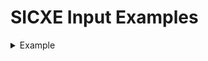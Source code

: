 # SICXE Input Examples

<details>
<summary>Example</summary>

<br>
<b>Prog 1</b>
<pre>
H.XXPROG2.0000000.000026
D.XXXMIN.000023.XXZERO.00001D
R.XALPHA.XXXMAX
T.000000.26.6F201D75012C050000039000002BA0133720030F200D9041A0153B2FEC000000000003000000
M.00000A.05+ALPHA
M.000023.06+MAX
E.000000
</pre>

<br>
<b>Prog 2</b>
<pre>
H.XXPROG3.0000000.000023
D.XXXINF.000020
R.02XXXMAX.03XXXMIN
T.000000.18.031000006F1000009C400C10001898406F20089404FB2005
T.000020.03.008000
M.000001.05+02
M.000005.05+03
M.00000B.05+01
E.000000
</pre>
</br>

<br>
<b>Prog 3</b>
<pre>
H.XXPROG1.0000000.00014E
D.XALPHA.00001F.XXXMAX.00014B
R.XXXINF.XXZERO
T.000000.1D.6D000375012C05000003A0132B213C2B3000160F21359041A0153B2FEA
T.00014B.03.000000
M.000010.05+PROG1
M.00014B.06+INF
M.00014B.06-ZERO
E.000000
</pre>

</details>
